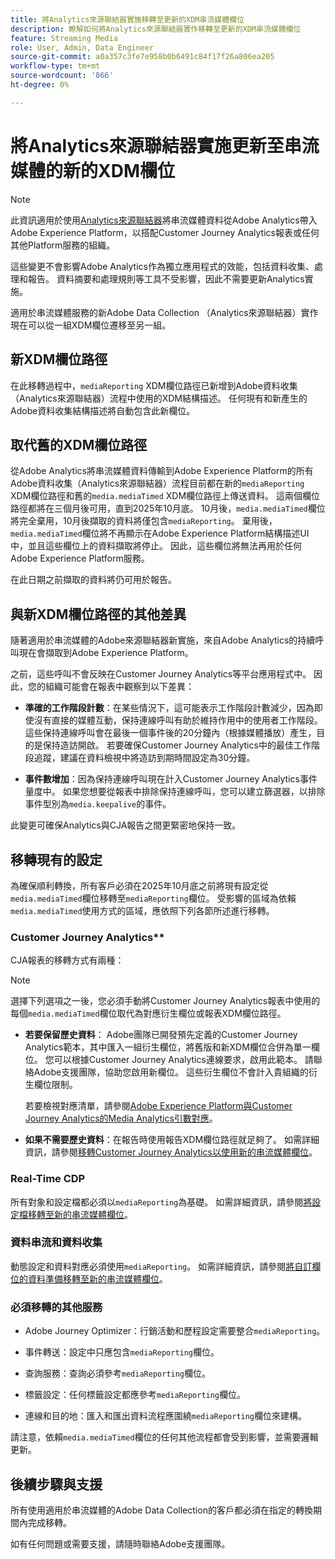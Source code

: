 ```yaml
---
title: 將Analytics來源聯結器實施移轉至更新的XDM串流媒體欄位
description: 瞭解如何將Analytics來源聯結器實作移轉至更新的XDM串流媒體欄位
feature: Streaming Media
role: User, Admin, Data Engineer
source-git-commit: a0a357c3fe7e958b0b6491c84f17f26a806ea205
workflow-type: tm+mt
source-wordcount: '866'
ht-degree: 0%

---
```


# 將Analytics來源聯結器實施更新至串流媒體的新的XDM欄位

>[!NOTE]
>
>此資訊適用於使用[Analytics來源聯結器](https://experienceleague.adobe.com/zh-hant/docs/experience-platform/sources/connectors/adobe-applications/analytics)將串流媒體資料從Adobe Analytics帶入Adobe Experience Platform，以搭配Customer Journey Analytics報表或任何其他Platform服務的組織。
>
>這些變更不會影響Adobe Analytics作為獨立應用程式的效能，包括資料收集、處理和報告。 資料摘要和處理規則等工具不受影響，因此不需要更新Analytics實施。

適用於串流媒體服務的新Adobe Data Collection （Analytics來源聯結器）實作現在可以從一組XDM欄位遷移至另一組。

## 新XDM欄位路徑

在此移轉過程中，`mediaReporting` XDM欄位路徑已新增到Adobe資料收集（Analytics來源聯結器）流程中使用的XDM結構描述。 任何現有和新產生的Adobe資料收集結構描述將自動包含此新欄位。

## 取代舊的XDM欄位路徑

從Adobe Analytics將串流媒體資料傳輸到Adobe Experience Platform的所有Adobe資料收集（Analytics來源聯結器）流程目前都在新的`mediaReporting` XDM欄位路徑和舊的`media.mediaTimed` XDM欄位路徑上傳送資料。 這兩個欄位路徑都將在三個月後可用，直到2025年10月底。 10月後，`media.mediaTimed`欄位將完全棄用，10月後擷取的資料將僅包含`mediaReporting`。 棄用後，`media.mediaTimed`欄位將不再顯示在Adobe Experience Platform結構描述UI中，並且這些欄位上的資料擷取將停止。 因此，這些欄位將無法再用於任何Adobe Experience Platform服務。

在此日期之前擷取的資料將仍可用於報告。

## 與新XDM欄位路徑的其他差異

隨著適用於串流媒體的Adobe來源聯結器新實施，來自Adobe Analytics的持續呼叫現在會擷取到Adobe Experience Platform。

之前，這些呼叫不會反映在Customer Journey Analytics等平台應用程式中。 因此，您的組織可能會在報表中觀察到以下差異：

* **準確的工作階段計數**：在某些情況下，這可能表示工作階段計數減少，因為即使沒有直接的媒體互動，保持連線呼叫有助於維持作用中的使用者工作階段。 這些保持連線呼叫會在最後一個事件後的20分鐘內（根據媒體播放）產生，目的是保持造訪開啟。 若要確保Customer Journey Analytics中的最佳工作階段追蹤，建議在資料檢視中將造訪到期時間設定為30分鐘。

* **事件數增加**：因為保持連線呼叫現在計入Customer Journey Analytics事件量度中。 如果您想要從報表中排除保持連線呼叫，您可以建立篩選器，以排除事件型別為`media.keepalive`的事件。

此變更可確保Analytics與CJA報告之間更緊密地保持一致。

## 移轉現有的設定

為確保順利轉換，所有客戶必須在2025年10月底之前將現有設定從`media.mediaTimed`欄位移轉至`mediaReporting`欄位。 受影響的區域為依賴`media.mediaTimed`使用方式的區域，應依照下列各節所述進行移轉。

### Customer Journey Analytics**

CJA報表的移轉方式有兩種：

>[!NOTE]
>
>選擇下列選項之一後，您必須手動將Customer Journey Analytics報表中使用的每個`media.mediaTimed`欄位取代為對應衍生欄位或報表XDM欄位路徑。

* **若要保留歷史資料**： Adobe團隊已開發預先定義的Customer Journey Analytics範本，其中匯入一組衍生欄位，將舊版和新XDM欄位合併為單一欄位。 您可以根據Customer Journey Analytics連線要求，啟用此範本。 請聯絡Adobe支援團隊，協助您啟用新欄位。 這些衍生欄位不會計入貴組織的衍生欄位限制。

  若要檢視對應清單，請參閱[Adobe Experience Platform與Customer Journey Analytics的Media Analytics引數對應](/help/use-cases/xdm-updates/parameters-mapping.md)。

* **如果不需要歷史資料**：在報告時使用報告XDM欄位路徑就足夠了。 如需詳細資訊，請參閱[移轉Customer Journey Analytics以使用新的串流媒體欄位](/help/use-cases/xdm-updates/migrate-cja-setup.md)。

### Real-Time CDP

所有對象和設定檔都必須以`mediaReporting`為基礎。 如需詳細資訊，請參閱[將設定檔移轉至新的串流媒體欄位](/help/use-cases/xdm-updates/migrate-profiles.md)。

### 資料串流和資料收集

動態設定和資料對應必須使用`mediaReporting`。 如需詳細資訊，請參閱[將自訂欄位的資料準備移轉至新的串流媒體欄位](/help/use-cases/xdm-updates/migrate-dataprep.md)。

### 必須移轉的其他服務

* Adobe Journey Optimizer：行銷活動和歷程設定需要整合`mediaReporting`。

* 事件轉送：設定中只應包含`mediaReporting`欄位。

* 查詢服務：查詢必須參考`mediaReporting`欄位。

* 標籤設定：任何標籤設定都應參考`mediaReporting`欄位。

* 連線和目的地：匯入和匯出資料流程應圍繞`mediaReporting`欄位來建構。

請注意，依賴`media.mediaTimed`欄位的任何其他流程都會受到影響，並需要邏輯更新。

## 後續步驟與支援

所有使用適用於串流媒體的Adobe Data Collection的客戶都必須在指定的轉換期間內完成移轉。

如有任何問題或需要支援，請隨時聯絡Adobe支援團隊。

